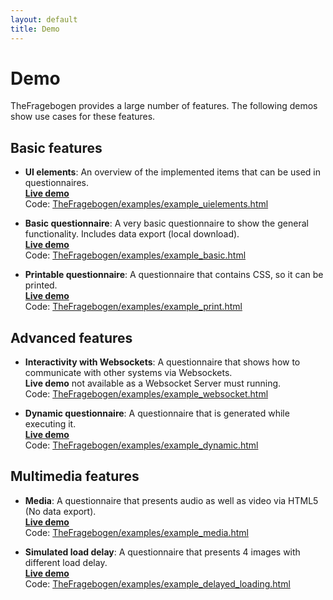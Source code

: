 ```yaml
---
layout: default
title: Demo
---
```


Demo
===

TheFragebogen provides a large number of features.
The following demos show use cases for these features.  

Basic features
---

* __UI elements__: An overview of the implemented items that can be used in questionnaires.  
  __[Live demo](/thefragebogen/examples/example_uielements.html)__  
  Code: [TheFragebogen/examples/example_uielements.html](https://github.com/TheFragebogen/TheFragebogen/blob/master/examples/example_uielements.html)  

* __Basic questionnaire__: A very basic questionnaire to show the general functionality. Includes data export (local download).  
  __[Live demo](/thefragebogen/examples/example_basic.html)__  
  Code: [TheFragebogen/examples/example_basic.html](https://github.com/TheFragebogen/TheFragebogen/blob/master/examples/example_basic.html)  

* __Printable questionnaire__: A questionnaire that contains CSS, so it can be printed.  
  __[Live demo](/thefragebogen/examples/example_print.html)__  
   Code: [TheFragebogen/examples/example_print.html](https://github.com/TheFragebogen/TheFragebogen/blob/master/examples/example_print.html)  

Advanced features
---

* __Interactivity with Websockets__: A questionnaire that shows how to communicate with other systems via Websockets.  
  __Live demo__ not available as a Websocket Server must running.  
   Code: [TheFragebogen/examples/example_websocket.html](https://github.com/TheFragebogen/TheFragebogen/blob/master/examples/example_websockets.html)  

* __Dynamic questionnaire__: A questionnaire that is generated while executing it.  
  __[Live demo](/thefragebogen/examples/example_dynamic.html)__  
   Code: [TheFragebogen/examples/example_dynamic.html](https://github.com/TheFragebogen/TheFragebogen/blob/master/examples/example_dynamic.html)  

Multimedia features
---

* __Media__: A questionnaire that presents audio as well as video via HTML5 (No data export).  
  __[Live demo](/thefragebogen/examples/example_media.html)__  
   Code: [TheFragebogen/examples/example_media.html](https://github.com/TheFragebogen/TheFragebogen/blob/master/examples/example_media.html)  

* __Simulated load delay__: A questionnaire that presents 4 images with different load delay.  
 __[Live demo](/thefragebogen/examples/example_delayed_loading.html)__  
 Code: [TheFragebogen/examples/example_delayed_loading.html](https://github.com/TheFragebogen/TheFragebogen/blob/master/examples/example_delayed_loading.html)  
